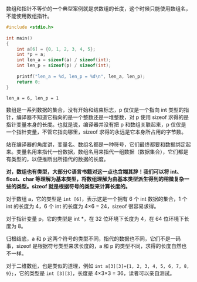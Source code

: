 
数组和指针不等价的一个典型案例就是求数组的长度，这个时候只能使用数组名，不能使用数组指针。

```c
#include <stdio.h>
 
int main()
{
    int a[6] = {0, 1, 2, 3, 4, 5};
    int *p = a;
    int len_a = sizeof(a) / sizeof(int);
    int len_p = sizeof(p) / sizeof(int);
 
    printf("len_a = %d, len_p = %d\n", len_a, len_p);
    return 0;
}
```

```
len_a = 6, len_p = 1
```

数组是一系列数据的集合，没有开始和结束标志，p 仅仅是一个指向 int 类型的指针，编译器不知道它指向的是一个整数还是一堆整数，对 p 使用 sizeof 求得的是指针变量本身的长度。也就是说，编译器并没有把 p 和数组关联起来，p 仅仅是一个指针变量，不管它指向哪里，sizeof 求得的永远是它本身所占用的字节数。

站在编译器的角度讲，变量名、数组名都是一种符号，它们最终都要和数据绑定起来。变量名用来指代一份数据，数组名用来指代一组数据（数据集合），它们都是有类型的，以便推断出所指代的数据的长度。

**对，数组也有类型，大部分C语言书籍对这一点也含糊其辞！我们可以将 int、float、char 等理解为基本类型，将数组理解为由基本类型派生得到的稍微复杂一些的类型。sizeof 就是根据符号的类型来计算长度的。**

对于数组 a，它的类型是 `int [6]`，表示这是一个拥有 6 个 int 数据的集合，1 个 int 的长度为 4，6 个 int 的长度为 4×6 = 24，sizeof 很容易求得。

对于指针变量 p，它的类型是 int *，在 32 位环境下长度为 4，在 64 位环境下长度为 8。

归根结底，a 和 p 这两个符号的类型不同，指代的数据也不同，它们不是一码事，sizeof 是根据符号类型来求长度的，a 和 p 的类型不同，求得的长度自然也不一样。

对于二维数组，也是类似的道理，例如 `int a[3][3]={1, 2, 3, 4, 5, 6, 7, 8, 9};`，它的类型是 `int [3][3]`，长度是 4×3×3 = 36，读者可以亲自测试。
